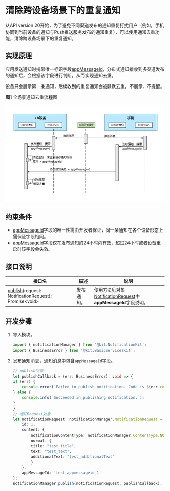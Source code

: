 # 清除跨设备场景下的重复通知

从API version 20开始，为了避免不同渠道发布的通知重复打扰用户（例如，手机协同到当前设备的通知与Push推送服务发布的通知重复），可以使用通知去重功能，清除跨设备场景下的重复通知。

## 实现原理

应用发送通知时携带唯一标识字段[appMessageId](../../application-dev/reference/apis-notification-kit/js-apis-inner-notification-notificationRequest.md#notificationrequest)，分布式通知接收到多渠道发布的通知后，会根据该字段进行判断，从而实现通知去重。

设备只会展示第一条通知，后续收到的重复通知会被静默去重，不展示、不提醒。

**图1** 全场景通知去重流程图

![distributed_messageid](figures/notification_messageid.png)

## 约束条件

- [appMessageId](../../application-dev/reference/apis-notification-kit/js-apis-inner-notification-notificationRequest.md#notificationrequest)字段的唯一性需由开发者保证，同一条通知在各个设备形态上需保证字段相同。
- [appMessageId](../../application-dev/reference/apis-notification-kit/js-apis-inner-notification-notificationRequest.md#notificationrequest)字段仅在发布通知的24小时内有效，超过24小时或者设备重启时该字段会失效。

## 接口说明

| **接口名**  | **描述** |**说明**|
| -------- | -------- | -------- |
| [publish](../reference/apis-notification-kit/js-apis-notificationManager.md#notificationmanagerpublish-1)(request: NotificationRequest): Promise\<void\>       | 发布通知。  |使用方法见对象[NotificationRequest](../reference/apis-notification-kit/js-apis-inner-notification-notificationRequest.md)中**appMessageId**字段说明。|

## 开发步骤

1. 导入模块。

    ```typescript
    import { notificationManager } from '@kit.NotificationKit';
    import { BusinessError } from '@kit.BasicServicesKit';
    ```

2. 发布通知消息，通知消息中包含`appMessageId`字段。

    ```typescript
    // publish回调
    let publishCallback = (err: BusinessError): void => {
    if (err) {
        console.error(`Failed to publish notification. Code is ${err.code}, message is ${err.message}`);
    } else {
        console.info(`Succeeded in publishing notification.`);
    }
    }
    // 通知Request对象
    let notificationRequest: notificationManager.NotificationRequest = {
        id: 1,
        content: {
            notificationContentType: notificationManager.ContentType.NOTIFICATION_CONTENT_BASIC_TEXT,
            normal: {
            title: "test_title",
            text: "test_text",
            additionalText: "test_additionalText"
            }
        },
        appMessageId: 'test_appmessageid_1'
    };
    notificationManager.publish(notificationRequest, publishCallback);
    ```
